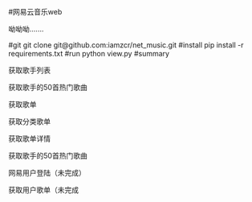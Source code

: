 #网易云音乐web
<p>呦呦呦.......</p>
#git
git clone git@github.com:iamzcr/net_music.git
#install
pip install -r requirements.txt
#run
python view.py
#summary
<p>获取歌手列表</p>
<p>获取歌手的50首热门歌曲</p>
<p>获取歌单</p>
<p>获取分类歌单</p>
<p>获取歌单详情</p>
<p>获取歌手的50首热门歌曲</p>
<p>网易用户登陆（未完成）</p>
<p>获取用户歌单（未完成</p>
